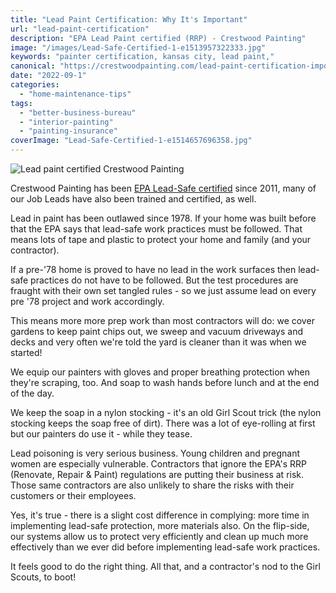 ```yaml
---
title: "Lead Paint Certification: Why It's Important"
url: "lead-paint-certification"
description: "EPA Lead Paint certified (RRP) - Crestwood Painting"
image: "/images/Lead-Safe-Certified-1-e1513957322333.jpg"
keywords: "painter certification, kansas city, lead paint,"
canonical: "https://crestwoodpainting.com/lead-paint-certification-important/"
date: "2022-09-1"
categories:
  - "home-maintenance-tips"
tags:
  - "better-business-bureau"
  - "interior-painting"
  - "painting-insurance"
coverImage: "Lead-Safe-Certified-1-e1514657696358.jpg"
---
```


![Lead paint certified Crestwood Painting](/images/Lead-Safe-Certified-1-e1514657696358.jpg)

Crestwood Painting has been [EPA Lead-Safe certified](/lead-paint-safety/) since 2011, many of our Job Leads have also been trained and certified, as well.

Lead in paint has been outlawed since 1978. If your home was built before that the EPA says that lead-safe work practices must be followed. That means lots of tape and plastic to protect your home and family (and your contractor).

If a pre-'78 home is proved to have no lead in the work surfaces then lead-safe practices do not have to be followed. But the test procedures are fraught with their own set tangled rules - so we just assume lead on every pre '78 project and work accordingly.

This means more more prep work than most contractors will do: we cover gardens to keep paint chips out, we sweep and vacuum driveways and decks and very often we're told the yard is cleaner than it was when we started!

We equip our painters with gloves and proper breathing protection when they're scraping, too. And soap to wash hands before lunch and at the end of the day.

We keep the soap in a nylon stocking - it's an old Girl Scout trick (the nylon stocking keeps the soap free of dirt). There was a lot of eye-rolling at first but our painters do use it - while they tease.

Lead poisoning is very serious business. Young children and pregnant women are especially vulnerable. Contractors that ignore the EPA's RRP (Renovate, Repair & Paint) regulations are putting their business at risk. Those same contractors are also unlikely to share the risks with their customers or their employees.

Yes, it's true - there is a slight cost difference in complying: more time in implementing lead-safe protection, more materials also. On the flip-side, our systems allow us to protect very efficiently and clean up much more effectively than we ever did before implementing lead-safe work practices.

It feels good to do the right thing. All that, and a contractor's nod to the Girl Scouts, to boot!
